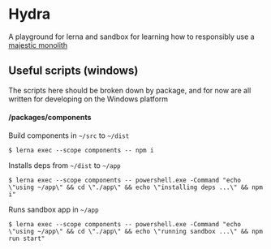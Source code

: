 # Hydra

A playground for lerna and sandbox for learning how to responsibly use a [majestic monolith](https://m.signalvnoise.com/the-majestic-monolith/)

## Useful scripts (windows)

The scripts here should be broken down by package, and for now are all written for developing on the Windows platform

#### /packages/components

Build components in `~/src` to `~/dist`

```
$ lerna exec --scope components -- npm i
```

Installs deps from `~/dist` to `~/app`

```
$ lerna exec --scope components -- powershell.exe -Command "echo \"using ~/app\" && cd \"./app\" && echo \"installing deps ...\" && npm i"
```

Runs sandbox app in `~/app`

```
$ lerna exec --scope components -- powershell.exe -Command "echo \"using ~/app\" && cd \"./app\" && echo \"running sandbox ...\" && npm run start"
```